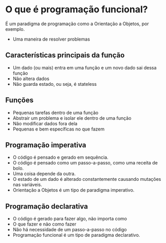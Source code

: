 # O que é programação funcional?

É um paradigma de programação como a Orientação a Objetos, por exemplo.

  * Uma maneira de resolver problemas

## Características principais da função

* Um dado (ou mais) entra em uma função e um novo dado sai dessa função
* Não altera dados
* Não guarda estado, ou seja, é stateless

## Funções

* Pequenas tarefas dentro de uma função
* Abstrair um problema e isolar ele dentro de uma função
* Não modificar dados fora dela
* Pequenas e bem específicas no que fazem

## Programação imperativa

* O código é pensado e gerado em sequência.
* O código é pensado como um passo-a-passo, como uma receita de bolo.
* Uma coisa depende da outra.
* O estado de um dado é alterado constantemente causando mutações nas variáveis.
* Orientação a Objetos é um tipo de paradigma imperativo.

## Programação declarativa

* O código é gerado para fazer algo, não importa como
* O que fazer e não como fazer
* Não há necessidade de um passo-a-passo no código
* Programação funcional é um tipo de paradigma declarativo.